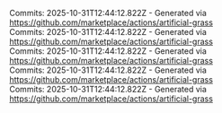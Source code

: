 Commits: 2025-10-31T12:44:12.822Z - Generated via https://github.com/marketplace/actions/artificial-grass
<br>
Commits: 2025-10-31T12:44:12.822Z - Generated via https://github.com/marketplace/actions/artificial-grass
<br>
Commits: 2025-10-31T12:44:12.822Z - Generated via https://github.com/marketplace/actions/artificial-grass
<br>
Commits: 2025-10-31T12:44:12.822Z - Generated via https://github.com/marketplace/actions/artificial-grass
<br>
Commits: 2025-10-31T12:44:12.822Z - Generated via https://github.com/marketplace/actions/artificial-grass
<br>
